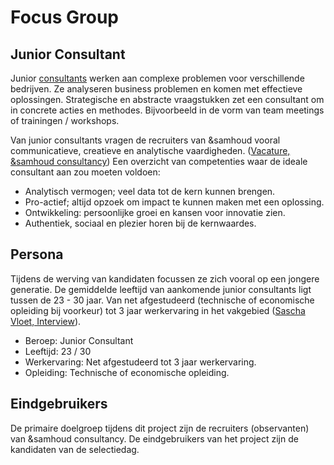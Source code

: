 # Focus Group

## Junior Consultant
Junior [consultants](https://www.consultancy.nl/carriere/wat-is-een-consultant) werken aan complexe problemen voor verschillende bedrijven. Ze analyseren business problemen en komen met effectieve oplossingen. Strategische en abstracte vraagstukken zet een consultant om in concrete acties en methodes. Bijvoorbeeld in de vorm van team meetings of trainingen / workshops.

Van junior consultants vragen de recruiters van &samhoud vooral communicatieve, creatieve en analytische vaardigheden. ([Vacature, &samhoud consultancy](https://career.samhoud.com/apply?junior-consultant-101367)) Een overzicht van competenties waar de ideale consultant aan zou moeten voldoen:
* Analytisch vermogen; veel data tot de kern kunnen brengen.
* Pro-actief; altijd opzoek om impact te kunnen maken met een oplossing.
* Ontwikkeling: persoonlijke groei en kansen voor innovatie zien.
* Authentiek, sociaal en plezier horen bij de kernwaardes.

## Persona
Tijdens de werving van kandidaten focussen ze zich vooral op een jongere generatie. De gemiddelde leeftijd van aankomende junior consultants ligt tussen de 23 - 30 jaar. Van net afgestudeerd (technische of economische opleiding bij voorkeur) tot 3 jaar werkervaring in het vakgebied ([Sascha Vloet, Interview](https://www.linkedin.com/in/saschavloet/?locale=nl_NL)).

* Beroep: Junior Consultant
* Leeftijd: 23 / 30
* Werkervaring: Net afgestudeerd tot 3 jaar werkervaring.
* Opleiding: Technische of economische opleiding.

## Eindgebruikers
De primaire doelgroep tijdens dit project zijn de recruiters (observanten) van &samhoud consultancy. De eindgebruikers van het project zijn de kandidaten van de selectiedag.